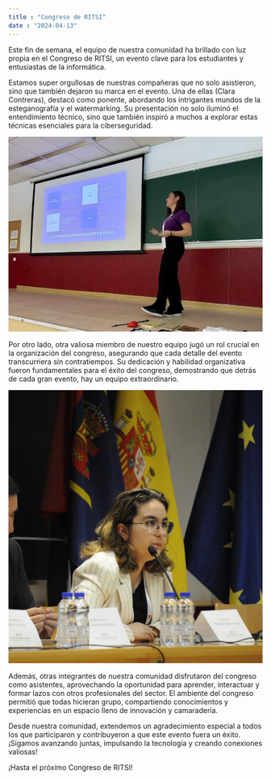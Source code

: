 ```yaml
---
title : "Congreso de RITSI"
date : "2024-04-13"
---
```


Este fin de semana, el equipo de nuestra comunidad ha brillado con luz propia en el Congreso de RITSI, un evento clave para los estudiantes y entusiastas de la informática.

Estamos super orgullosas de nuestras compañeras que no solo asistieron, sino que también dejaron su marca en el evento. Una de ellas (Clara Contreras), destacó como ponente, abordando los intrigantes mundos de la esteganografía y el watermarking. Su presentación no solo iluminó el entendimiento técnico, sino que también inspiró a muchos a explorar estas técnicas esenciales para la ciberseguridad.

![Clara Contreras en RITSI](/images/actividades/ritsi1.jpeg)

Por otro lado, otra valiosa miembro de nuestro equipo jugó un rol crucial en la organización del congreso, asegurando que cada detalle del evento transcurriera sin contratiempos. Su dedicación y habilidad organizativa fueron fundamentales para el éxito del congreso, demostrando que detrás de cada gran evento, hay un equipo extraordinario.

![Irene Pérez en RITSI](/images/actividades/ritsi2.jpeg)

Además, otras integrantes de nuestra comunidad disfrutaron del congreso como asistentes, aprovechando la oportunidad para aprender, interactuar y formar lazos con otros profesionales del sector. El ambiente del congreso permitió que todas hicieran grupo, compartiendo conocimientos y experiencias en un espacio lleno de innovación y camaradería.

Desde nuestra comunidad, extendemos un agradecimiento especial a todos los que participaron y contribuyeron a que este evento fuera un éxito. ¡Sigamos avanzando juntas, impulsando la tecnología y creando conexiones valiosas!

¡Hasta el próximo Congreso de RITSI! 